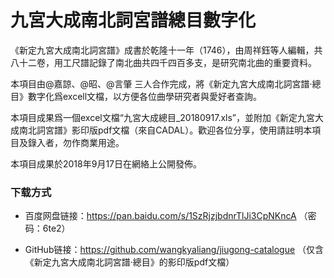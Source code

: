 # 九宮大成南北詞宮譜總目數字化

《新定九宮大成南北詞宮譜》成書於乾隆十一年（1746），由周祥鈺等人編輯，共八十二卷，用工尺譜記錄了南北曲共四千四百多支，是研究南北曲的重要資料。

本項目由@嘉諒、@昭、@言肇 三人合作完成，將《新定九宮大成南北詞宮譜·總目》數字化爲excell文檔，以方便各位曲學研究者與愛好者查詢。

本項目成果爲一個excel文檔“九宮大成總目_20180917.xls”，並附加《新定九宮大成南北詞宮譜》影印版pdf文檔（來自CADAL）。歡迎各位分享，使用請註明本項目及錄入者，勿作商業用途。

本項目成果於2018年9月17日在網絡上公開發佈。

### 下载方式

- 百度网盘链接：https://pan.baidu.com/s/1SzRjzjbdnrTlJi3CpNKncA （密码：6te2）

- GitHub链接：https://github.com/wangkyaliang/jiugong-catalogue （仅含《新定九宮大成南北詞宮譜·總目》的影印版pdf文檔）
